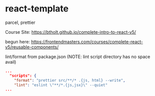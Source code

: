 # react-template
parcel, prettier

Course Site:
https://btholt.github.io/complete-intro-to-react-v5/


begun here:
https://frontendmasters.com/courses/complete-react-v5/reusable-components/

lint/format from package.json
(NOTE: lint script directory has no space avail)

```json
...
  "scripts": {
    "format": "prettier src/**/* .{js, html} --write",
    "lint": "eslint \"**/*.{js,jsx}\" --quiet"
...
```